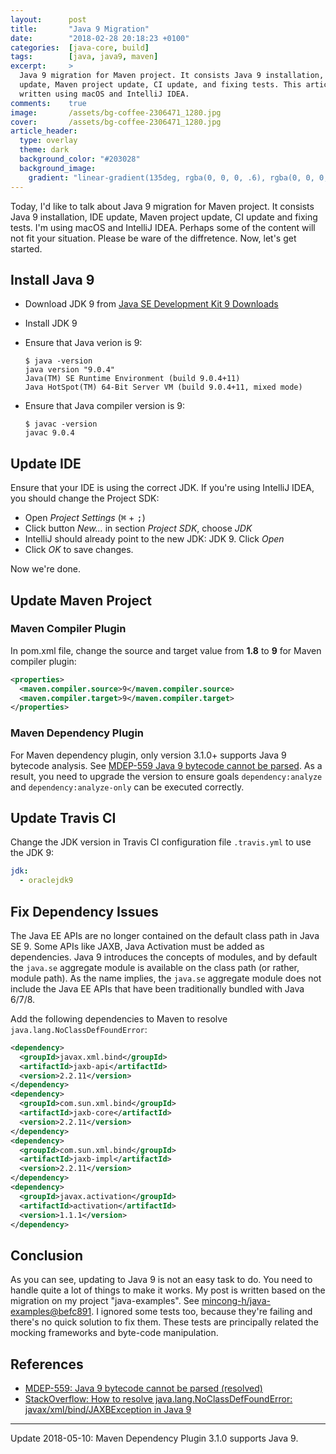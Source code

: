 ```yaml
---
layout:      post
title:       "Java 9 Migration"
date:        "2018-02-28 20:18:23 +0100"
categories:  [java-core, build]
tags:        [java, java9, maven]
excerpt:     >
  Java 9 migration for Maven project. It consists Java 9 installation, IDE
  update, Maven project update, CI update, and fixing tests. This article is
  written using macOS and IntelliJ IDEA.
comments:    true
image:       /assets/bg-coffee-2306471_1280.jpg
cover:       /assets/bg-coffee-2306471_1280.jpg
article_header:
  type: overlay
  theme: dark
  background_color: "#203028"
  background_image:
    gradient: "linear-gradient(135deg, rgba(0, 0, 0, .6), rgba(0, 0, 0, .4))"
---
```


Today, I'd like to talk about Java 9 migration for Maven project. It consists
Java 9 installation, IDE update, Maven project update, CI
update and fixing tests. I'm using macOS and IntelliJ IDEA. Perhaps some of the
content will not fit your situation. Please be ware of the diffretence. Now,
let's get started.

## Install Java 9

- Download JDK 9 from [Java SE Development Kit 9 Downloads][jdk9-download]
- Install JDK 9
- Ensure that Java verion is 9:

      $ java -version
      java version "9.0.4"
      Java(TM) SE Runtime Environment (build 9.0.4+11)
      Java HotSpot(TM) 64-Bit Server VM (build 9.0.4+11, mixed mode)

- Ensure that Java compiler version is 9:

      $ javac -version
      javac 9.0.4

## Update IDE

Ensure that your IDE is using the correct JDK. If you're using IntelliJ IDEA,
you should change the Project SDK:

- Open _Project Settings_ (<kbd>⌘</kbd> + <kbd>;</kbd>)
- Click button _New..._ in section _Project SDK_, choose _JDK_
- IntelliJ should already point to the new JDK: JDK 9. Click _Open_
- Click _OK_ to save changes.

Now we're done.

## Update Maven Project

### Maven Compiler Plugin

In pom.xml file, change the source and target value from **1.8** to **9** for
Maven compiler plugin:

```xml
<properties>
  <maven.compiler.source>9</maven.compiler.source>
  <maven.compiler.target>9</maven.compiler.target>
</properties>
```

### Maven Dependency Plugin

For Maven dependency plugin, only version 3.1.0+ supports Java 9 bytecode
analysis. See [MDEP-559 Java 9 bytecode cannot be parsed][MDEP-559]. As a
result, you need to upgrade the version to ensure goals `dependency:analyze`
and `dependency:analyze-only` can be executed correctly.

## Update Travis CI

Change the JDK version in Travis CI configuration file `.travis.yml` to use the
JDK 9:

```yml
jdk:
  - oraclejdk9
```

## Fix Dependency Issues

The Java EE APIs are no longer contained on the default class path in Java SE 9.
Some APIs like JAXB, Java Activation must be added as dependencies. Java 9
introduces the concepts of modules, and by default the `java.se` aggregate
module is available on the class path (or rather, module path). As the name
implies, the `java.se` aggregate module does not include the Java EE APIs that
have been traditionally bundled with Java 6/7/8.

Add the following dependencies to Maven to resolve
`java.lang.NoClassDefFoundError`:

```xml
<dependency>
  <groupId>javax.xml.bind</groupId>
  <artifactId>jaxb-api</artifactId>
  <version>2.2.11</version>
</dependency>
<dependency>
  <groupId>com.sun.xml.bind</groupId>
  <artifactId>jaxb-core</artifactId>
  <version>2.2.11</version>
</dependency>
<dependency>
  <groupId>com.sun.xml.bind</groupId>
  <artifactId>jaxb-impl</artifactId>
  <version>2.2.11</version>
</dependency>
<dependency>
  <groupId>javax.activation</groupId>
  <artifactId>activation</artifactId>
  <version>1.1.1</version>
</dependency>
```

## Conclusion

As you can see, updating to Java 9 is not an easy task to do. You need to handle
quite a lot of things to make it works. My post is written based on the
migration on my project "java-examples". See
[mincong-h/java-examples@befc891][befc891]. I ignored some tests too, because
they're failing and there's no quick solution to fix them. These tests are
principally related the mocking frameworks and byte-code manipulation.

## References

- [MDEP-559: Java 9 bytecode cannot be parsed (resolved)][MDEP-559]
- [StackOverflow: How to resolve java.lang.NoClassDefFoundError: javax/xml/bind/JAXBException in Java 9](https://stackoverflow.com/questions/43574426)

---

Update 2018-05-10: Maven Dependency Plugin 3.1.0 supports Java 9.

[befc891]: https://github.com/mincong-h/java-examples/commit/befc8915de7b2fcaef7fba0acb16ef4f4bc558dd
[MDEP-559]: https://issues.apache.org/jira/browse/MDEP-559
[jdk9-download]: http://www.oracle.com/technetwork/java/javase/downloads/jdk9-downloads-3848520.html
